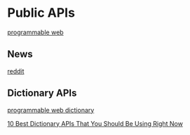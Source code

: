# Public APIs

[programmable web](https://www.programmableweb.com/)

## News

[reddit](http://www.reddit.com/r/reactjs.json)

## Dictionary APIs

[programmable web dictionary](https://www.programmableweb.com/category/dictionary/api)

[10 Best Dictionary APIs That You Should Be Using Right Now](https://blog.rapidapi.com/dictionary-apis/)

